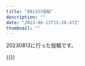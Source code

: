 ```yaml
---
title: "0813の投稿"
description: ""
date: "2023-08-13T15:20:47Z"
thumbnail: ""
---
```

20230813に行った投稿です。
<!--more-->
{{<othersns text="あとはサーバのOSアップグレード<br/>これは一番怖いな<br/>バックアップとって書き戻せる体制を組んで一気にやらないと" url="https://qunagi.qunagi.net/notice/AYfteWAGjZBBVVre76" screenname="jme/k.h" date="2023-08-13T03:00:58.000Z">}}
